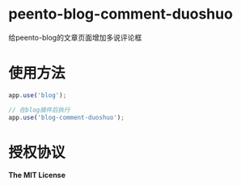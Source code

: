 peento-blog-comment-duoshuo
===========================

给peento-blog的文章页面增加多说评论框


使用方法
========

```JavaScript
app.use('blog');

// 在blog插件后执行
app.use('blog-comment-duoshuo');
```


授权协议
========

**The MIT License**
